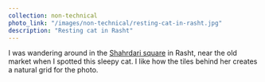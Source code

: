 ```yaml
---
collection: non-technical
photo_link: "/images/non-technical/resting-cat-in-rasht.jpg"
description: "Resting cat in Rasht"
---
```


I was wandering around in the [Shahrdari square](https://maps.app.goo.gl/oBQRSQ1CCvobe9Zt6) in Rasht, near the old market when I spotted this sleepy cat. I like how the tiles behind her creates a natural grid for the photo.
